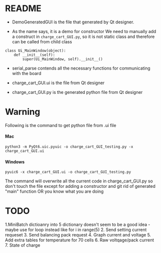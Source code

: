 # README #

* DemoGeneratedGUI is the file that generated by Qt designer. 

* As the name says, it is a demo for constructor 
We need to manually add a construct in `charge_cart_GUI.py`, so it is not static class and therefore can be called from child class

```    
class Ui_MainWindow(object):
    def __init__(self):
        super(Ui_MainWindow, self).__init__()
```

* serial_parse contends all the necessary functions for communicating with the board

* charge_cart_GUI.ui is the file from Qt designer

* charge_cart_GUI.py is the generated python file from Qt designer


# Warning
Following is the command to get python file from .ui file

#### Mac
`python3 -m PyQt6.uic.pyuic -o charge_cart_GUI_testing.py -x charge_cart_GUI.ui`

#### Windows
`pyuic6 -x charge_cart_GUI.ui -o charge_cart_GUI_testing.py`

The command will overwrite all the current code in charge_cart_GUI.py 
so don't touch the file except for adding a constructor and git rid of generated "main" function
OR you know what you are doing
 

# TODO
 1.MiniBatch dictioanry into 5 dictionary doesn't seem to be a good idea
    - maybe use for loop instead like for i in range(5)
 2. Send setting current requeset
 3. Send balancing pack request
 4. Graph current and voltage
 5. Add extra tables for temperature for 70 cells
 6. Raw voltqage/pack current
 7. State of charge

